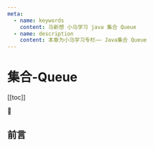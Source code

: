 ```yaml
---
meta:
  - name: keywords
    content: 马新想 小马学习 java 集合 Queue
  - name: description
    content: 本章为小马学习专栏—— Java集合 Queue
---
```


# 集合-Queue

[[toc]]

:horse: 


## 前言

